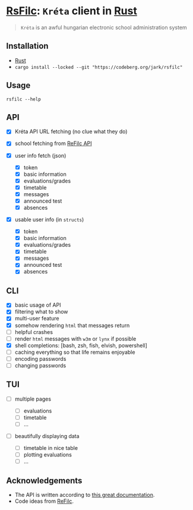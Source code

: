 # [RsFilc](https://codeberg.org/jark/rsfilc): `Kréta` client in [Rust](https://rust-lang.org)
> `Kréta` is an awful hungarian electronic school administration system

## Installation

-   [Rust](https://rustup.rs)
-   `cargo install --locked --git "https://codeberg.org/jark/rsfilc"`

## Usage

`rsfilc --help`

## API

-   [x] Kréta API URL fetching (no clue what they do)
-   [x] school fetching from [ReFilc API](https://api.refilc.hu/v1/public/school-list)

-   [x] user info fetch (json)

    -   [x] token
    -   [x] basic information
    -   [x] evaluations/grades
    -   [x] timetable
    -   [x] messages
    -   [x] announced test
    -   [x] absences

-   [x] usable user info (in `structs`)

    -   [x] token
    -   [x] basic information
    -   [x] evaluations/grades
    -   [x] timetable
    -   [x] messages
    -   [x] announced test
    -   [x] absences

## CLI

-   [x] basic usage of API
-   [x] filtering what to show
-   [x] multi-user feature
-   [x] somehow rendering `html` that messages return
-   [ ] helpful crashes
-   [ ] render `html` messages with `w3m` or `lynx` if possible
-   [x] shell completions: [bash, zsh, fish, elvish, powershell]
-   [ ] caching everything so that life remains enjoyable
-   [ ] encoding passwords
-   [ ] changing passwords

## TUI

-   [ ] multiple pages

    -   [ ] evaluations
    -   [ ] timetable
    -   [ ] ...

-   [ ] beautifully displaying data
    -   [ ] timetable in nice table
    -   [ ] plotting evaluations
    -   [ ] ...

## Acknowledgements

-   The API is written according to [this great documentation](https://github.com/bczsalba/ekreta-docs-v3).
-   Code ideas from [ReFilc](https://github.com/refilc/naplo).
